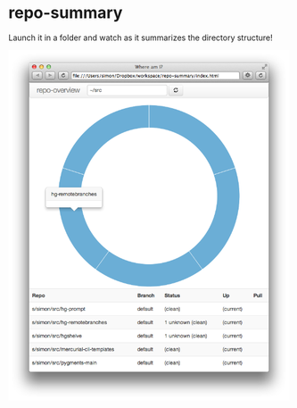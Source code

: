 repo-summary
============

Launch it in a folder and watch as it summarizes the directory structure!

[![Basic demo](https://github.com/foot/repo-summary/raw/master/screenshots/basic.png)](#demo)

